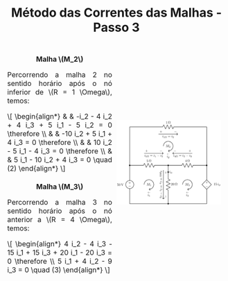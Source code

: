 <style scoped>
    table {
        font-size: 16px;
        margin-left: auto;
        margin-right: auto;
    }
    p, li {
        text-align: justify;
        font-size: 16px;
    }
    figcaption {
        font-size: 12px;
        text-align: center;
    }
    h2 {
        text-align: center;
        font-size: 28px;
    }
    h3 {
        text-align: center;
        font-size: 16px;
    }
    .flex-container {
        display: flex;
        align-items: center;
    }
    .flex-container > div {
        margin-right: 10px;
    }
    .left-element {
        flex: 3;
    }
    .right-element {
        flex: 1;
    }
    .flex-column {
        flex: 1;
    }
</style>

## Método das Correntes das Malhas - Passo 3

<div class="flex-container">
<div class="flex-column">

### Malha \\(M_2\\)

Percorrendo a malha 2 no sentido horário após o nó inferior de \\(R = 1 \Omega\\), temos:

\\[
\begin{align\*}
&  & -i\_2 - 4 i\_2 + 4 i\_3 + 5 i\_1 - 5 i\_2 = 0 \therefore \\\\
&  & -10 i\_2 + 5 i\_1 + 4 i\_3 = 0 \therefore \\\\
&  & 10 i\_2 - 5 i\_1 - 4 i\_3 = 0 \therefore \\\\
&  & 5 i\_1 - 10 i\_2 + 4 i\_3 = 0 \quad (2)
\end{align\*}
\\]

### Malha \\(M_3\\)

Percorrendo a malha 3 no sentido horário após o nó anterior a \\(R = 4 \Omega\\), temos:

\\[
\begin{align\*}
4 i\_2 - 4 i\_3 - 15 i\_1 + 15 i\_3 + 20 i\_1 - 20 i\_3 = 0 \therefore \\\\
5 i\_1 + 4 i\_2 - 9 i\_3 = 0 \quad (3)
\end{align\*}
\\]


</div>
<div class="flex-column">

<!-- _class: transparent -->

![](img/circuit-step-2.png)

</div>
</div>
